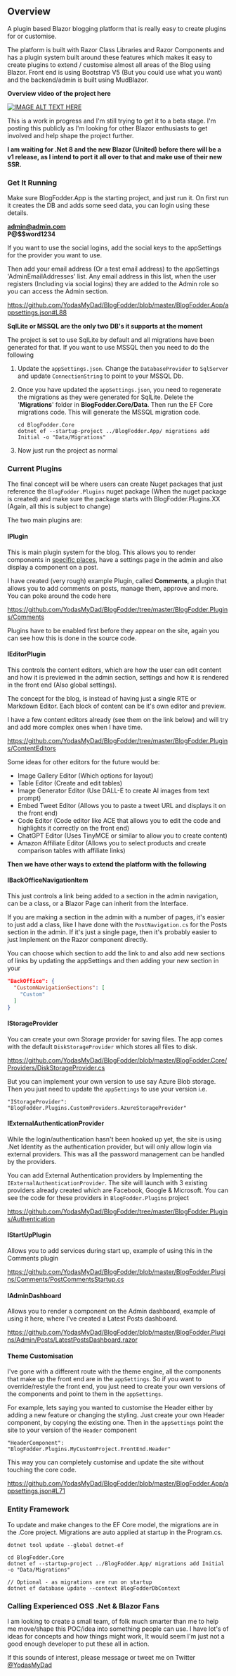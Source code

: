 ## Overview

A plugin based Blazor blogging platform that is really easy to create plugins for or customise. 

The platform is built with Razor Class Libraries and Razor Components and has a plugin system built around these features which makes it easy to create plugins to extend / customise almost all areas of the Blog using Blazor. Front end is using Bootstrap V5 (But you could use what you want) and the backend/admin is built using MudBlazor.

**Overview video of the project here**

[![IMAGE ALT TEXT HERE](https://img.youtube.com/vi/sB81Tw41d1c/0.jpg)](https://www.youtube.com/watch?v=sB81Tw41d1c)

This is a work in progress and I'm still trying to get it to a beta stage. I'm posting this publicly as I'm looking for other Blazor enthusiasts to get involved and help shape the project further.

**I am waiting for .Net 8 and the new Blazor (United) before there will be a v1 release, as I intend to port it all over to that and make use of their new SSR.**

### Get It Running

Make sure BlogFodder.App is the starting project, and just run it. On first run it creates the DB and adds some seed data, you can login using these details.

**admin@admin.com**  
**P@$$word1234**

If you want to use the social logins, add the social keys to the appSettings for the provider you want to use.

Then add your email address (Or a test email address) to the appSettings 'AdminEmailAddresses' list. Any email address in this list, when the user registers (Including via social logins) they are added to the Admin role so you can access the Admin section.

https://github.com/YodasMyDad/BlogFodder/blob/master/BlogFodder.App/appsettings.json#L88

**SqlLite or MSSQL are the only two DB's it supports at the moment**

The project is set to use SqlLite by default and all migrations have been generated for that. If you want to use MSSQL then you need to do the following

1. Update the `appSettings.json`. Change the `DatabaseProvider` to `SqlServer` and update `ConnectionString` to point to your MSSQL Db.

2. Once you have updated the `appSettings.json`, you need to regenerate the migrations as they were generated for SqlLite. Delete the '**Migrations**' folder in **BlogFodder.Core/Data**. Then run the EF Core migrations code. This will generate the MSSQL migration code.

   ```
   cd BlogFodder.Core
   dotnet ef --startup-project ../BlogFodder.App/ migrations add Initial -o "Data/Migrations"
   ```

3. Now just run the project as normal

### Current Plugins

The final concept will be where users can create Nuget packages that just reference the `BlogFodder.Plugins` nuget package (When the nuget package is created) and make sure the package starts with BlogFodder.Plugins.XX (Again, all this is subject to change)

The two main plugins are:

#### IPlugin

This is main plugin system for the blog. This allows you to render components in [specific places,](https://github.com/YodasMyDad/BlogFodder/blob/master/BlogFodder.Core/Plugins/Models/PluginDisplayArea.cs) have a settings page in the admin and also display a component on a post.

I have created (very rough) example Plugin, called **Comments**, a plugin that allows you to add comments on posts, manage them, approve and more. You can poke around the code here

https://github.com/YodasMyDad/BlogFodder/tree/master/BlogFodder.Plugins/Comments

Plugins have to be enabled first before they appear on the site, again you can see how this is done in the source code.

#### IEditorPlugin

This controls the content editors, which are how the user can edit content and how it is previewed in the admin section, settings and how it is rendered in the front end (Also global settings). 

The concept for the blog, is instead of having just a single RTE or Markdown Editor. Each block of content can be it's own editor and preview. 

I have a few content editors already (see them on the link below) and will try and add more complex ones when I have time.

https://github.com/YodasMyDad/BlogFodder/tree/master/BlogFodder.Plugins/ContentEditors

Some ideas for other editors for the future would be:

- Image Gallery Editor (Which options for layout)
- Table Editor (Create and edit tables)
- Image Generator Editor (Use DALL-E to create AI images from text prompt)
- Embed Tweet Editor (Allows you to paste a tweet URL and displays it on the front end)
- Code Editor (Code editor like ACE that allows you to edit the code and highlights it correctly on the front end)
- ChatGPT Editor (Uses TinyMCE or similar to allow you to create content)
- Amazon Affiliate Editor (Allows you to select products and create comparison tables with affiliate links)

**Then we have other ways to extend the platform with the following**

#### IBackOfficeNavigationItem

This just controls a link being added to a section in the admin navigation, can be a class, or a Blazor Page can inherit from the Interface.

If you are making a section in the admin with a number of pages, it's easier to just add a class, like I have done with the `PostNavigation.cs` for the Posts section in the admin. If it's just a single page, then it's probably easier to just Implement on the Razor component directly.

You can choose which section to add the link to and also add new sections of links by updating the appSettings and then adding your new section in your 

```json
"BackOffice": {
  "CustomNavigationSections": [
    "Custom"
  ]
}
```

#### IStorageProvider

You can create your own Storage provider for saving files. The app comes with the default `DiskStorageProvider` which stores all files to disk. 

https://github.com/YodasMyDad/BlogFodder/blob/master/BlogFodder.Core/Providers/DiskStorageProvider.cs

But you can implement your own version to use say Azure Blob storage. Then you just need to update the `appSettings` to use your version i.e.

`"IStorageProvider": "BlogFodder.Plugins.CustomProviders.AzureStorageProvider"`

#### IExternalAuthenticationProvider

While the login/authentication hasn't been hooked up yet, the site is using .Net Identity as the authentication provider, but will only allow login via external providers. This was all the password management can be handled by the providers.

You can add External Authentication providers by Implementing the `IExternalAuthenticationProvider`. The site will launch with 3 existing providers already created which are Facebook, Google & Microsoft. You can see the code for these providers in `BlogFodder.Plugins` project

https://github.com/YodasMyDad/BlogFodder/tree/master/BlogFodder.Plugins/Authentication

#### IStartUpPlugin

Allows you to add services during start up, example of using this in the Comments plugin

https://github.com/YodasMyDad/BlogFodder/blob/master/BlogFodder.Plugins/Comments/PostCommentsStartup.cs

#### IAdminDashboard

Allows you to render a component on the Admin dashboard, example of using it here, where I've created a Latest Posts dashboard.

https://github.com/YodasMyDad/BlogFodder/blob/master/BlogFodder.Plugins/Admin/Posts/LatestPostsDashboard.razor

#### Theme Customisation

I've gone with a different route with the theme engine, all the components that make up the front end are in the `appSettings`. So if you want to override/restyle the front end, you just need to create your own versions of the components and point to them in the `appSettings`.

For example, lets saying you wanted to customise the Header either by adding a new feature or changing the styling. Just create your own Header component, by copying the existing one. Then in the `appSettings` point the site to your version of the `Header` component

`"HeaderComponent": "BlogFodder.Plugins.MyCustomProject.FrontEnd.Header"`

This way you can completely customise and update the site without touching the core code.

https://github.com/YodasMyDad/BlogFodder/blob/master/BlogFodder.App/appsettings.json#L71

### Entity Framework

To update and make changes to the EF Core model, the migrations are in the .Core project. Migrations are auto applied at startup in the Program.cs.

```
dotnet tool update --global dotnet-ef

cd BlogFodder.Core
dotnet ef --startup-project ../BlogFodder.App/ migrations add Initial -o "Data/Migrations"

// Optional - as migrations are run on startup  
dotnet ef database update --context BlogFodderDbContext
```

### Calling Experienced OSS .Net & Blazor Fans

I am looking to create a small team, of folk much smarter than me to help me move/shape this POC/idea into something people can use. I have lot's of ideas for concepts and how things might work, It would seem I'm just not a good enough developer to put these all in action.

If this sounds of interest, please message or tweet me on Twitter [@YodasMyDad](https://twitter.com/YodasMyDad)
